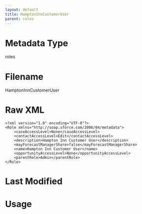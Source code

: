 ```yaml
---
layout: default
title: HamptonInnCustomerUser
parent: roles
---
```

# Metadata Type
roles


# Filename 
HamptonInnCustomerUser


# Raw XML
```
<?xml version="1.0" encoding="UTF-8"?>
<Role xmlns="http://soap.sforce.com/2006/04/metadata">
    <caseAccessLevel>None</caseAccessLevel>
    <contactAccessLevel>Edit</contactAccessLevel>
    <description>Hampton Inn Customer User</description>
    <mayForecastManagerShare>false</mayForecastManagerShare>
    <name>Hampton Inn Customer User</name>
    <opportunityAccessLevel>None</opportunityAccessLevel>
    <parentRole>Admin</parentRole>
</Role>
```


# Last Modified


# Usage
